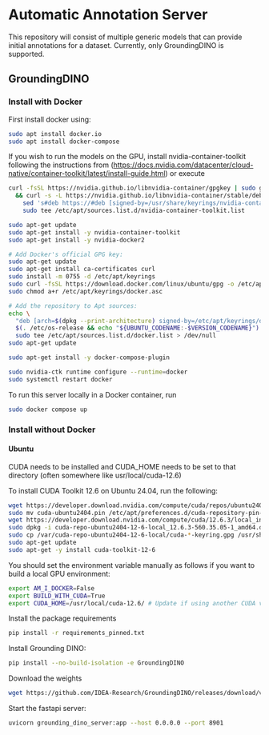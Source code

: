 # Automatic Annotation Server

This repository will consist of multiple generic models that can provide initial annotations for a dataset. Currently, only GroundingDINO is supported.

## GroundingDINO

### Install with Docker

First install docker using: 

```bash
sudo apt install docker.io
sudo apt install docker-compose
```

If you wish to run the models on the GPU, install nvidia-container-toolkit following the instructions from (https://docs.nvidia.com/datacenter/cloud-native/container-toolkit/latest/install-guide.html) or execute

```bash
curl -fsSL https://nvidia.github.io/libnvidia-container/gpgkey | sudo gpg --dearmor -o /usr/share/keyrings/nvidia-container-toolkit-keyring.gpg \
  && curl -s -L https://nvidia.github.io/libnvidia-container/stable/deb/nvidia-container-toolkit.list | \
    sed 's#deb https://#deb [signed-by=/usr/share/keyrings/nvidia-container-toolkit-keyring.gpg] https://#g' | \
    sudo tee /etc/apt/sources.list.d/nvidia-container-toolkit.list

sudo apt-get update
sudo apt-get install -y nvidia-container-toolkit
sudo apt-get install -y nvidia-docker2

# Add Docker's official GPG key:
sudo apt-get update
sudo apt-get install ca-certificates curl
sudo install -m 0755 -d /etc/apt/keyrings
sudo curl -fsSL https://download.docker.com/linux/ubuntu/gpg -o /etc/apt/keyrings/docker.asc
sudo chmod a+r /etc/apt/keyrings/docker.asc

# Add the repository to Apt sources:
echo \
  "deb [arch=$(dpkg --print-architecture) signed-by=/etc/apt/keyrings/docker.asc] https://download.docker.com/linux/ubuntu \
  $(. /etc/os-release && echo "${UBUNTU_CODENAME:-$VERSION_CODENAME}") stable" | \
  sudo tee /etc/apt/sources.list.d/docker.list > /dev/null
sudo apt-get update

sudo apt-get install -y docker-compose-plugin

sudo nvidia-ctk runtime configure --runtime=docker
sudo systemctl restart docker
```

To run this server locally in a Docker container, run

```bash
sudo docker compose up
```

### Install without Docker

#### Ubuntu

CUDA needs to be installed and CUDA_HOME needs to be set to that directory (often somewhere like usr/local/cuda-12.6)

To install CUDA Toolkit 12.6 on Ubuntu 24.04, run the following:

```bash
wget https://developer.download.nvidia.com/compute/cuda/repos/ubuntu2404/x86_64/cuda-ubuntu2404.pin
sudo mv cuda-ubuntu2404.pin /etc/apt/preferences.d/cuda-repository-pin-600
wget https://developer.download.nvidia.com/compute/cuda/12.6.3/local_installers/cuda-repo-ubuntu2404-12-6-local_12.6.3-560.35.05-1_amd64.deb
sudo dpkg -i cuda-repo-ubuntu2404-12-6-local_12.6.3-560.35.05-1_amd64.deb
sudo cp /var/cuda-repo-ubuntu2404-12-6-local/cuda-*-keyring.gpg /usr/share/keyrings/
sudo apt-get update
sudo apt-get -y install cuda-toolkit-12-6
```

You should set the environment variable manually as follows if you want to build a local GPU environment:
```bash
export AM_I_DOCKER=False
export BUILD_WITH_CUDA=True
export CUDA_HOME=/usr/local/cuda-12.6/ # Update if using another CUDA version
```

Install the package requirements
```bash
pip install -r requirements_pinned.txt
```

Install Grounding DINO:
```bash
pip install --no-build-isolation -e GroundingDINO
```

Download the weights
```bash
wget https://github.com/IDEA-Research/GroundingDINO/releases/download/v0.1.0-alpha/groundingdino_swint_ogc.pth
```

Start the fastapi server:
```bash
uvicorn grounding_dino_server:app --host 0.0.0.0 --port 8901
```
